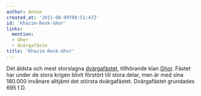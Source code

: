 ```yaml
---
author: Anton
created_at: '2011-08-09T08:51:47Z'
id: 'Khazim-Renk-Ghor'
links:
  mention:
  - Ghor
  - dvärgafäste
title: 'Khazim-Renk-Ghor'
---
```


Det äldsta och mest storslagna [dvärgafästet], tillhörande klan [Ghor]. Fästet har under de stora
krigen blivit förstört till stora delar, men är med sina 180.000 invånare alltjämt det största
dvärgafästet. Dvärgafästet grundades 695 f.D.

  [dvärgafästet]: dvärgafäste
  [Ghor]: Ghor
